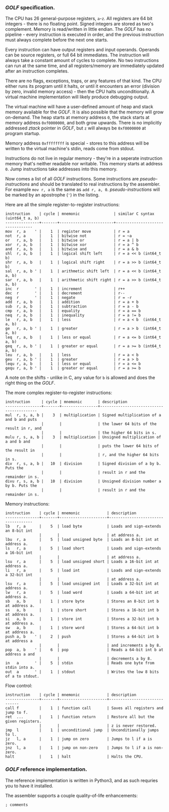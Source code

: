 ### _GOLF_ specification.

The CPU has 26 general-purpose registers, `a`-`z`. All registers are 64 bit integers -
there is no floating point. Signed integers are stored as two's complement. Memory is
read/written in little endian. The _GOLF_ has no pipeline - every instruction is
executed in order, and the previous instruction must always complete before the next one
starts.

Every instruction can have output registers and input operands. Operands can be source
registers, or full 64 bit immediates. The instruction will always take a constant amount
of cycles to complete. No two instructions can run at the same time, and all
registers/memory are immediately updated after an instruction completes.

There are no flags, exceptions, traps, or any features of that kind. The CPU either runs
its program until it halts, or until it encounters an error (division by zero, invalid
memory access) - then the CPU halts unconditionally. A virtual machine implementation
will likely produce debugging output.

The virtual machine will have a user-defined amount of heap and stack memory available
for the _GOLF_. It is also possible that the memory will grow on-demand. The heap starts
at memory address `0`, the stack starts at memory address `0xf0000000`, and both grow
upwards. There is no implicitly addressed _ztack_ pointer in _GOLF_, but `z` will always
be `0xf0000000` at program startup.

Memory address `0xffffffff` is special - stores to this address will be written to the
virtual machine's stdin, reads come from stdout.

Instructions do not live in regular memory - they're in a seperate instruction memory
that's neither readable nor writable. This memory starts at address `0`. Jump
instructions take addresses into this memory.

Now comes a list of all _GOLF_ instructions. Some instructions are
_pseudo-instructions_ and should be translated to real instructions by the assembler.
For example `mov r, a` is the same as `add r, a, 0`. _pseudo-instructions_ will be
marked by an apostrophe (`'`) in the listing.

Here are all the simple register-to-register instructions:

    instruction    | cycle | mnemonic               | similar C syntax (uint64_t a, b) 
    ---------------+-------+------------------------+---------------------------------
    mov  r, a    ' |    1  | register move          | r = a
    not  r, a      |    1  | bitwise not            | r = ~a
    or   r, a, b   |    1  | bitwise or             | r = a | b
    xor  r, a, b   |    1  | bitwise xor            | r = a ^ b
    and  r, a, b   |    1  | bitwise and            | r = a & b
    shl  r, a, b   |    1  | logical shift left     | r = a << b (int64_t b)
    shr  r, a, b   |    1  | logical shift right    | r = a >> b (int64_t b)
    sal  r, a, b ' |    1  | arithmetic shift left  | r = a << b (int64_t a, b)
    sar  r, a, b   |    1  | arithmetic shift right | r = a >> b (int64_t a, b)
    inc  r       ' |    1  | increment              | r++
    dec  r       ' |    1  | decrement              | r--
    neg  r       ' |    1  | negate                 | r = -r
    add  r, a, b   |    1  | addition               | r = a + b
    sub  r, a, b   |    1  | subtraction            | r = a - b
    cmp  r, a, b   |    1  | equality               | r = a == b
    neq  r, a, b   |    1  | inequality             | r = a != b
    le   r, a, b   |    1  | less                   | r = a < b  (int64_t a, b)
    ge   r, a, b ' |    1  | greater                | r = a > b  (int64_t a, b)
    leq  r, a, b   |    1  | less or equal          | r = a <= b (int64_t a, b)
    geq  r, a, b ' |    1  | greater or equal       | r = a >= b (int64_t a, b)
    leu  r, a, b   |    1  | less                   | r = a < b  
    geu  r, a, b ' |    1  | greater                | r = a > b  
    lequ r, a, b   |    1  | less or equal          | r = a <= b 
    gequ r, a, b ' |    1  | greater or equal       | r = a >= b 

A note on the shifts - unlike in C, any value for `b` is allowed and does the right
thing on the _GOLF_.

The more complex register-to-register instructions:

    instruction     | cycle | mnemonic       | description
    ----------------+-------+----------------+------------------------------------------
    mul  r, s, a, b |    3  | multiplication | Signed multiplication of a and b and puts
                    |       |                | the lower 64 bits of the result in r, and
                    |       |                | the higher 64 bits in s.
    mulu r, s, a, b |    3  | multiplication | Unsigned multiplication of a and b and
                    |       |                | puts the lower 64 bits of the result in
                    |       |                | r, and the higher 64 bits in s.
    div  r, s, a, b |   10  | division       | Signed division of a by b. Puts the
                    |       |                | result in r and the remainder in s.
    divu r, s, a, b |   10  | division       | Unsigned division number a by b. Puts the
                    |       |                | result in r and the remainder in s.

Memory instructions:

    instruction    | cycle | mnemonic            | description
    ---------------+-------+---------------------+------------------------------------
    lb   r, a      |    5  | load byte           | Loads and sign-extends an 8-bit int
                   |       |                     | at address a.
    lbu  r, a      |    5  | load unsigned byte  | Loads an 8-bit int at address a.
    ls   r, a      |    5  | load short          | Loads and sign-extends a 16-bit int
                   |       |                     | at address a.
    lsu  r, a      |    5  | load unsigned short | Loads a 16-bit int at address a.
    li   r, a      |    5  | load int            | Loads and sign-extends a 32-bit int
                   |       |                     | at address a.
    lsu  r, a      |    5  | load unsigned int   | Loads a 32-bit int at address a.
    lw   r, a      |    5  | load word           | Loads a 64-bit int at address a.
    sb   a, b      |    1  | store byte          | Stores an 8-bit int b at address a.
    ss   a, b      |    1  | store short         | Stores a 16-bit int b at address a.
    si   a, b      |    1  | store int           | Stores a 32-bit int b at address a.
    sw   a, b      |    1  | store word          | Stores a 64-bit int b at address a.
    push a, b    ' |    2  | push                | Stores a 64-bit int b at address a
                   |       |                     | and increments a by 8.
    pop  a, b    ' |    6  | pop                 | Reads a 64-bit int b at address a and
                   |       |                     | decrements a by 8.
    in   a       ' |    5  | stdin               | Reads one byte from stdin into a.
    out  a       ' |    1  | stdout              | Writes the low 8 bits of a to stdout.
    
Flow control:

    instruction    | cycle | mnemonic            | description
    ---------------+-------+---------------------+------------------------------
    call f         |    1  | function call       | Saves all registers and jump to f.
    ret  ...       |    1  | function return     | Restore all but the given registers.
                   |       |                     | z is never restored.
    jmp  l         |    1  | unconditional jump  | Unconditionally jumps to l.
    jz   l, a      |    1  | jump on zero        | Jumps to l if a is zero.
    jnz  l, a      |    1  | jump on non-zero    | Jumps to l if a is non-zero.
    halt           |    1  | halt                | Halts the CPU.



### _GOLF_ reference implementation.

The reference implementation is written in Python3, and as such requries you to have it
installed.

The assembler supports a couple quality-of-life enhancements:

    ; comments

